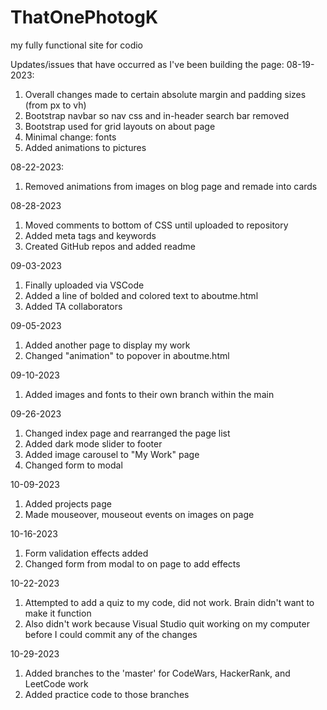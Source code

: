 # ThatOnePhotogK
my fully functional site for codio

Updates/issues that have occurred as I've been building the page:
08-19-2023:
1. Overall changes made to certain absolute margin and padding sizes (from px to vh)
2. Bootstrap navbar so nav css and in-header search bar removed
3. Bootstrap used for grid layouts on about page
4. Minimal change: fonts
5. Added animations to pictures

08-22-2023:
1. Removed animations from images on blog page and remade into cards

08-28-2023
1. Moved comments to bottom of CSS until uploaded to repository
2. Added meta tags and keywords
3. Created GitHub repos and added readme

09-03-2023
1. Finally uploaded via VSCode
2. Added a line of bolded and colored text to aboutme.html
3. Added TA collaborators 

09-05-2023
1. Added another page to display my work
2. Changed "animation" to popover in aboutme.html

09-10-2023
1. Added images and fonts to their own branch within the main

09-26-2023
1. Changed index page and rearranged the page list
2. Added dark mode slider to footer
3. Added image carousel to "My Work" page
4. Changed form to modal

10-09-2023
1. Added projects page
2. Made mouseover, mouseout events on images on page

10-16-2023
1. Form validation effects added
2. Changed form from modal to on page to add effects

10-22-2023
1. Attempted to add a quiz to my code, did not work. Brain didn't want to make it function
2. Also didn't work because Visual Studio quit working on my computer before I could commit any of the changes

10-29-2023
1. Added branches to the 'master' for CodeWars, HackerRank, and LeetCode work
2. Added practice code to those branches
